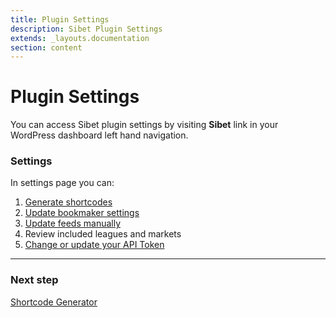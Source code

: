```yaml
---
title: Plugin Settings
description: Sibet Plugin Settings
extends: _layouts.documentation
section: content
---
```


# Plugin Settings

You can access Sibet plugin settings by visiting **Sibet** link in your WordPress dashboard left hand navigation.

### Settings

In settings page you can:

1. [Generate shortcodes](/docs/sibet/plugin-shortcodes/)
2. [Update bookmaker settings](/docs/sibet/bookmaker-settings/)
3. [Update feeds manually](/docs/sibet/feed-updates/)
4. Review included leagues and markets
5. [Change or update your API Token](/docs/sibet/plugin-setup)

---

### Next step

[Shortcode Generator](/docs/sibet/plugin-shortcodes/)
